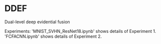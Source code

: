 # DDEF
Dual-level deep evidential fusion

Experiments:
'MNIST_SVHN_ResNet18.ipynb' shows details of Experiment 1.
'FCFACNN.ipynb' shows details of Experiment 2.

